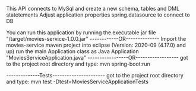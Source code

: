 This API connects to MySql and create a new schema, tables and DML statetements
Adjust application.properties spring.datasource to connect to DB

You can run this application by running the executable jar file "/target/movies-service-1.0.0.jar"
------------OR--------------
Import the movies-service maven project into eclipse (Version: 2020-09 (4.17.0) and up)
run the main Application class as Java Application "MoviesServiceApplication.java"
-----------------OR------------------
got to the project root directory and type:
mvn spring-boot:run

--------------Tests----------------------
got to the project root directory and type:
mvn test -Dtest=MoviesServiceApplicationTests